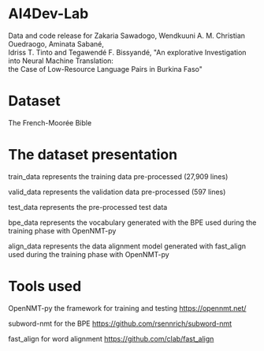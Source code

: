 # AI4Dev-Lab

Data and code release for Zakaria Sawadogo, Wendkuuni A. M. Christian Ouedraogo, Aminata Sabané,			         
Idriss T. Tinto and Tegawendé F. Bissyandé, "An explorative Investigation into Neural Machine Translation:    
the Case of Low-Resource Language Pairs in Burkina Faso"													                             


# Dataset
The French-Moorée Bible


# The dataset presentation 

train_data represents the training data pre-processed (27,909 lines)

valid_data represents the validation data pre-processed (597 lines)

test_data represents the pre-processed test data

bpe_data represents the vocabulary generated with the BPE used during the training phase with OpenNMT-py

align_data represents the data alignment model generated with fast_align used during the training phase with OpenNMT-py



# Tools used

OpenNMT-py the framework for training and testing https://opennmt.net/

subword-nmt for the BPE https://github.com/rsennrich/subword-nmt

fast_align for word alignment https://github.com/clab/fast_align
